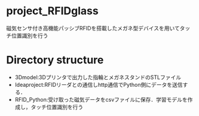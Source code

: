 # project_RFIDglass

磁気センサ付き高機能パッシブRFIDを搭載したメガネ型デバイスを用いてタッチ位置識別を行う

# Directory structure
* 3Dmodel:3Dプリンタで出力した指輪とメガネスタンドのSTLファイル
* Ideaproject:RFIDリーダとの通信しhttp通信でPython側にデータを送信する．
* RFID_Python:受け取った磁気データをcsvファイルに保存．学習モデルを作成し，タッチ位置識別を行う
